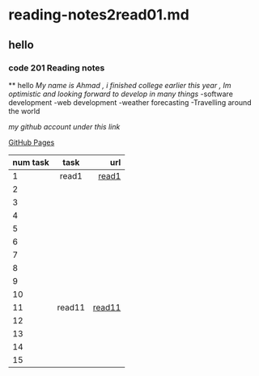 # reading-notes2read01.md
## hello 
### code 201 Reading notes
** hello
_My name is Ahmad , i finished college earlier this year , Im optimistic and looking forward to develop in many things_
-software development
-web development
-weather forecasting
-Travelling around the world

*my github account under this link*

[GitHub Pages](https://github.com/Ahmad-loop98)

| num task |  task   |    url    |
| :---     | :----:  |      ---: |
|   1      |   read1      | [read1](https://github.com/Ahmad-loop98/reading-notes2)          |
|   2      |         |           |
|   3      |         |           |
|   4      |         |           |
|   5      |         |           |
|   6      |         |           |
|   7      |         |           |
|   8      |         |           |
|   9      |         |           |
|   10     |         |           |
|   11     |    read11     |    [read11](https://github.com/Ahmad-loop98/reading-notes2/blob/main/read11.md)         |
|   12     |         |           |
|   13     |         |           |
|   14     |         |           |
|   15     |         |           |
